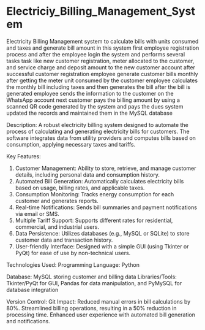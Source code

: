 # Electriciy_Billing_Management_System
Electricity Billing Management system to calculate bills with units consumed and taxes and generate bill amount
in this system first employee registration process and after the employee login the system and performs several tasks 
task like new customer registration, meter allocated to the customer, and service charge and deposit amount to the new customer account
after successful customer registration employee generate customer bills monthly
after getting the meter unit consumed by the customer employee calculates the monthly bill including taxes and then generates the bill
after the bill is generated employee sends the information to the customer on the WhatsApp account
next customer pays the billing amount by using a scanned QR code generated by the system and pays the dues
system updated the records and maintained them in the MySQL database 

Description:
A robust electricity billing system designed to automate the process of calculating and generating electricity bills for customers. The software integrates data from utility providers and computes bills based on consumption, applying necessary taxes and tariffs.

Key Features:
1. Customer Management: Ability to store, retrieve, and manage customer details, including personal data and consumption history.
2. Automated Bill Generation: Automatically calculates electricity bills based on usage, billing rates, and applicable taxes.
3. Consumption Monitoring: Tracks energy consumption for each customer and generates reports.
4. Real-time Notifications: Sends bill summaries and payment notifications via email or SMS.
5. Multiple Tariff Support: Supports different rates for residential, commercial, and industrial users.
6. Data Persistence: Utilizes databases (e.g., MySQL or SQLite) to store customer data and transaction history.
7. User-friendly Interface: Designed with a simple GUI (using Tkinter or PyQt) for ease of use by non-technical users.

Technologies Used:
Programming Language: Python

Database: MySQL storing customer and billing data
Libraries/Tools: Tkinter/PyQt for GUI, Pandas for data manipulation, and PyMySQL for database integration

Version Control: Git
Impact:
Reduced manual errors in bill calculations by 80%.
Streamlined billing operations, resulting in a 50% reduction in processing time.
Enhanced user experience with automated bill generation and notifications.

